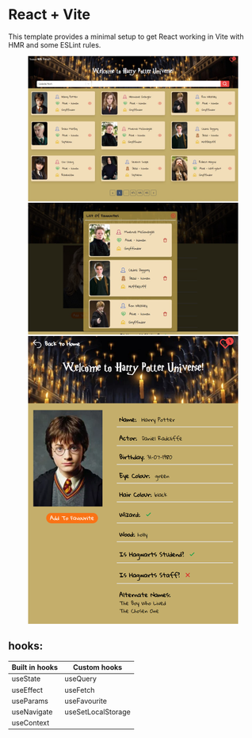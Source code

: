 # React + Vite

This template provides a minimal setup to get React working in Vite with HMR and some ESLint rules.

<figure>
  <img src="https://github.com/masoumehmohebbi/react-harry-potter-api/blob/main/App-IMG-2.jpeg"/>
  <img src="https://github.com/masoumehmohebbi/react-harry-potter-api/blob/main/App-IMG-3.jpeg"/>
  <img src="https://github.com/masoumehmohebbi/react-harry-potter-api/blob/main/App-IMG-1.png"/>
</figure>


## hooks:

| Built in hooks     | Custom hooks                                                     |
| ------------------ | ---------------------------------------------------------------- |
| useState           | useQuery                                                       
| useEffect          | useFetch
| useParams          | useFavourite
| useNavigate        | useSetLocalStorage
| useContext  



